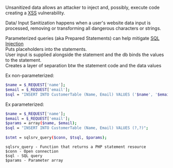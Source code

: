 
Unsanitized data allows an attacker to inject and, possibly, execute code creating a [XSS](9.4.2%20-%20XSS.md) vulnerability.  

Data/ Input Sanitization happens when a user's website data input is processed, removing or transforming all dangerous characters or strings.  


Parameterized queries (aka Prepared Statements) can help mitigate [SQL Injection](9.4.5%20SQLi.md)  
Puts placeholders into the statements.  
User input is supplied alongside the statement and the db binds the values to the statement.  
Creates a layer of separation btw the statement code and the data values  


Ex non-parameterized:  
```bash
$name = $_REQUEST['name'];  
$email = $_REQUEST['email'];  
$sql = "INSERT INTO CustomerTable (Name, Email) VALUES ('$name', '$email')"
```

Ex parameterized:  
```bash
$name = $_REQUEST['name'];  
$email = $_REQUEST['email'];  
$params = array($name, $email);  
$sql = "INSERT INTO CustomerTable (Name, Email) VALUES (?,?)";  
  
$stmt = sqlsrv_query($conn, $tsql, $params);
```
	sqlsrv_query - Function that returns a PHP statement resource  
	$conn - Open connection  
	$sql - SQL query  
	$params - Parameter array